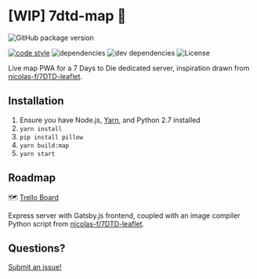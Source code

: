 # [WIP] 7dtd-map 🧟

![GitHub package version](https://img.shields.io/github/package-json/v/josefaidt/7dtd-map.svg?style=flat-square)

[![code style](https://img.shields.io/badge/code%20style-standard-brightgreen.svg?style=flat-square)](http://standardjs.com)
![dependencies](https://img.shields.io/david/josefaidt/7dtd-map.svg?style=flat-square)
![dev dependencies](https://img.shields.io/david/dev/josefaidt/7dtd-map.svg?style=flat-square)
![License](https://img.shields.io/github/license/josefaidt/7dtd-map.svg?style=flat-square)

Live map PWA for a 7 Days to Die dedicated server, inspiration drawn from [nicolas-f/7DTD-leaflet](https://github.com/nicolas-f/7DTD-leaflet).

## Installation

1. Ensure you have Node.js, [Yarn](https://yarnpkg.org), and Python 2.7 installed
2. `yarn install`
3. `pip install pillow`
4. `yarn build:map`
5. `yarn start`

## Roadmap

🗺️ [Trello Board](https://trello.com/b/cc8VicFt/7dtd-map)

Express server with Gatsby.js frontend, coupled with an image compiler Python script from [nicolas-f/7DTD-leaflet](https://github.com/nicolas-f/7DTD-leaflet).

## Questions?

[Submit an issue!](https://github.com/josefaidt/7dtd-map/issues)